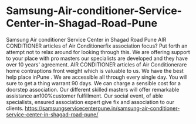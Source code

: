 # Samsung-Air-conditioner-Service-Center-in-Shagad-Road-Pune
Samsung Air conditioner Service Center in Shagad Road Pune AIR CONDITIONER articles of Air Conditionerfix association focus? Put forth an attempt not to relax around for looking through this. We are offering support to your place with pro masters our specialists are developed and they have over 10 years' agreement. AIR CONDITIONER articles of Air Conditionerare home contraptions front weight which is valuable to us. We have the best help place inPune . We are accessible all through every single day. You will sure to get a thing warrant 90 days. We can charge a sensible cost for a doorstep association. Our different skilled masters will offer remarkable assistance an100%customer fulfillment. Our social event, of able specialists, ensured association expert give fix and association to our clients.  https://samsungservicecenterpune.in/samsung-air-conditioner-service-center-in-shagad-road-pune/
